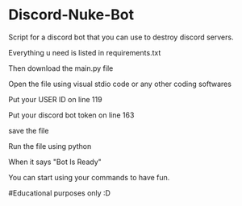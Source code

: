 # Discord-Nuke-Bot

Script for a discord bot that you can use to destroy discord servers.

Everything u need is listed in requirements.txt

Then download the main.py file

Open the file using visual stdio code or any other coding softwares

Put your USER ID on line 119

Put your discord bot token on line 163

save the file


Run the file using python

When it says "Bot Is Ready"

You can start using your commands to have fun.


#Educational purposes only :D
